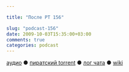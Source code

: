 ```yaml
---

title: "После РТ 156"

slug: "podcast-156"
date: 2009-10-03T15:35:00+03:00
comments: true
categories: podcast
---
```

[аудио](http://cdn.radio-t.com/rt156post.mp3) ● [пиратский torrent](http://pirates.radio-t.com/torrents/rt156post.mp3.torrent) ● [лог чата](http://chat.radio-t.com/logs/radio-t-156.html) ● [wiki](http://wiki.radio-t.com/%D0%9F%D0%BE%D1%81%D0%BB%D0%B5_%D0%A0%D0%A2_156)<audio src="http://cdn.radio-t.com/rt156post.mp3" preload="none">
